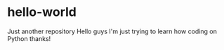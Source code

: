 # hello-world
Just another repository 
Hello guys I'm just trying to learn how coding on Python thanks!
